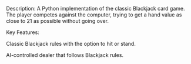 Description:
A Python implementation of the classic Blackjack card game. The player competes against the computer, trying to get a hand value as close to 21 as possible without going over.

Key Features:

Classic Blackjack rules with the option to hit or stand.

AI-controlled dealer that follows Blackjack rules.
